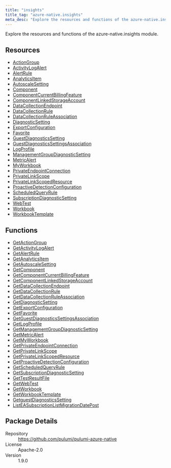 ```yaml
---
title: "insights"
title_tag: "azure-native.insights"
meta_desc: "Explore the resources and functions of the azure-native.insights module."
---
```


<!-- WARNING: this file was generated by Pulumi Docs Generator. -->
<!-- Do not edit by hand unless you're certain you know what you are doing! -->

Explore the resources and functions of the azure-native.insights module.

<h2 id="resources">Resources</h2>
<ul class="api">
    <li><a href="actiongroup" title="ActionGroup"><span class="symbol resource"></span>ActionGroup</a></li>
    <li><a href="activitylogalert" title="ActivityLogAlert"><span class="symbol resource"></span>ActivityLogAlert</a></li>
    <li><a href="alertrule" title="AlertRule"><span class="symbol resource"></span>AlertRule</a></li>
    <li><a href="analyticsitem" title="AnalyticsItem"><span class="symbol resource"></span>AnalyticsItem</a></li>
    <li><a href="autoscalesetting" title="AutoscaleSetting"><span class="symbol resource"></span>AutoscaleSetting</a></li>
    <li><a href="component" title="Component"><span class="symbol resource"></span>Component</a></li>
    <li><a href="componentcurrentbillingfeature" title="ComponentCurrentBillingFeature"><span class="symbol resource"></span>ComponentCurrentBillingFeature</a></li>
    <li><a href="componentlinkedstorageaccount" title="ComponentLinkedStorageAccount"><span class="symbol resource"></span>ComponentLinkedStorageAccount</a></li>
    <li><a href="datacollectionendpoint" title="DataCollectionEndpoint"><span class="symbol resource"></span>DataCollectionEndpoint</a></li>
    <li><a href="datacollectionrule" title="DataCollectionRule"><span class="symbol resource"></span>DataCollectionRule</a></li>
    <li><a href="datacollectionruleassociation" title="DataCollectionRuleAssociation"><span class="symbol resource"></span>DataCollectionRuleAssociation</a></li>
    <li><a href="diagnosticsetting" title="DiagnosticSetting"><span class="symbol resource"></span>DiagnosticSetting</a></li>
    <li><a href="exportconfiguration" title="ExportConfiguration"><span class="symbol resource"></span>ExportConfiguration</a></li>
    <li><a href="favorite" title="Favorite"><span class="symbol resource"></span>Favorite</a></li>
    <li><a href="guestdiagnosticssetting" title="GuestDiagnosticsSetting"><span class="symbol resource"></span>GuestDiagnosticsSetting</a></li>
    <li><a href="guestdiagnosticssettingsassociation" title="GuestDiagnosticsSettingsAssociation"><span class="symbol resource"></span>GuestDiagnosticsSettingsAssociation</a></li>
    <li><a href="logprofile" title="LogProfile"><span class="symbol resource"></span>LogProfile</a></li>
    <li><a href="managementgroupdiagnosticsetting" title="ManagementGroupDiagnosticSetting"><span class="symbol resource"></span>ManagementGroupDiagnosticSetting</a></li>
    <li><a href="metricalert" title="MetricAlert"><span class="symbol resource"></span>MetricAlert</a></li>
    <li><a href="myworkbook" title="MyWorkbook"><span class="symbol resource"></span>MyWorkbook</a></li>
    <li><a href="privateendpointconnection" title="PrivateEndpointConnection"><span class="symbol resource"></span>PrivateEndpointConnection</a></li>
    <li><a href="privatelinkscope" title="PrivateLinkScope"><span class="symbol resource"></span>PrivateLinkScope</a></li>
    <li><a href="privatelinkscopedresource" title="PrivateLinkScopedResource"><span class="symbol resource"></span>PrivateLinkScopedResource</a></li>
    <li><a href="proactivedetectionconfiguration" title="ProactiveDetectionConfiguration"><span class="symbol resource"></span>ProactiveDetectionConfiguration</a></li>
    <li><a href="scheduledqueryrule" title="ScheduledQueryRule"><span class="symbol resource"></span>ScheduledQueryRule</a></li>
    <li><a href="subscriptiondiagnosticsetting" title="SubscriptionDiagnosticSetting"><span class="symbol resource"></span>SubscriptionDiagnosticSetting</a></li>
    <li><a href="webtest" title="WebTest"><span class="symbol resource"></span>WebTest</a></li>
    <li><a href="workbook" title="Workbook"><span class="symbol resource"></span>Workbook</a></li>
    <li><a href="workbooktemplate" title="WorkbookTemplate"><span class="symbol resource"></span>WorkbookTemplate</a></li>
</ul>

<h2 id="functions">Functions</h2>
<ul class="api">
    <li><a href="getactiongroup" title="GetActionGroup"><span class="symbol function"></span>GetActionGroup</a></li>
    <li><a href="getactivitylogalert" title="GetActivityLogAlert"><span class="symbol function"></span>GetActivityLogAlert</a></li>
    <li><a href="getalertrule" title="GetAlertRule"><span class="symbol function"></span>GetAlertRule</a></li>
    <li><a href="getanalyticsitem" title="GetAnalyticsItem"><span class="symbol function"></span>GetAnalyticsItem</a></li>
    <li><a href="getautoscalesetting" title="GetAutoscaleSetting"><span class="symbol function"></span>GetAutoscaleSetting</a></li>
    <li><a href="getcomponent" title="GetComponent"><span class="symbol function"></span>GetComponent</a></li>
    <li><a href="getcomponentcurrentbillingfeature" title="GetComponentCurrentBillingFeature"><span class="symbol function"></span>GetComponentCurrentBillingFeature</a></li>
    <li><a href="getcomponentlinkedstorageaccount" title="GetComponentLinkedStorageAccount"><span class="symbol function"></span>GetComponentLinkedStorageAccount</a></li>
    <li><a href="getdatacollectionendpoint" title="GetDataCollectionEndpoint"><span class="symbol function"></span>GetDataCollectionEndpoint</a></li>
    <li><a href="getdatacollectionrule" title="GetDataCollectionRule"><span class="symbol function"></span>GetDataCollectionRule</a></li>
    <li><a href="getdatacollectionruleassociation" title="GetDataCollectionRuleAssociation"><span class="symbol function"></span>GetDataCollectionRuleAssociation</a></li>
    <li><a href="getdiagnosticsetting" title="GetDiagnosticSetting"><span class="symbol function"></span>GetDiagnosticSetting</a></li>
    <li><a href="getexportconfiguration" title="GetExportConfiguration"><span class="symbol function"></span>GetExportConfiguration</a></li>
    <li><a href="getfavorite" title="GetFavorite"><span class="symbol function"></span>GetFavorite</a></li>
    <li><a href="getguestdiagnosticssettingsassociation" title="GetGuestDiagnosticsSettingsAssociation"><span class="symbol function"></span>GetGuestDiagnosticsSettingsAssociation</a></li>
    <li><a href="getlogprofile" title="GetLogProfile"><span class="symbol function"></span>GetLogProfile</a></li>
    <li><a href="getmanagementgroupdiagnosticsetting" title="GetManagementGroupDiagnosticSetting"><span class="symbol function"></span>GetManagementGroupDiagnosticSetting</a></li>
    <li><a href="getmetricalert" title="GetMetricAlert"><span class="symbol function"></span>GetMetricAlert</a></li>
    <li><a href="getmyworkbook" title="GetMyWorkbook"><span class="symbol function"></span>GetMyWorkbook</a></li>
    <li><a href="getprivateendpointconnection" title="GetPrivateEndpointConnection"><span class="symbol function"></span>GetPrivateEndpointConnection</a></li>
    <li><a href="getprivatelinkscope" title="GetPrivateLinkScope"><span class="symbol function"></span>GetPrivateLinkScope</a></li>
    <li><a href="getprivatelinkscopedresource" title="GetPrivateLinkScopedResource"><span class="symbol function"></span>GetPrivateLinkScopedResource</a></li>
    <li><a href="getproactivedetectionconfiguration" title="GetProactiveDetectionConfiguration"><span class="symbol function"></span>GetProactiveDetectionConfiguration</a></li>
    <li><a href="getscheduledqueryrule" title="GetScheduledQueryRule"><span class="symbol function"></span>GetScheduledQueryRule</a></li>
    <li><a href="getsubscriptiondiagnosticsetting" title="GetSubscriptionDiagnosticSetting"><span class="symbol function"></span>GetSubscriptionDiagnosticSetting</a></li>
    <li><a href="gettestresultfile" title="GetTestResultFile"><span class="symbol function"></span>GetTestResultFile</a></li>
    <li><a href="getwebtest" title="GetWebTest"><span class="symbol function"></span>GetWebTest</a></li>
    <li><a href="getworkbook" title="GetWorkbook"><span class="symbol function"></span>GetWorkbook</a></li>
    <li><a href="getworkbooktemplate" title="GetWorkbookTemplate"><span class="symbol function"></span>GetWorkbookTemplate</a></li>
    <li><a href="getguestdiagnosticssetting" title="GetguestDiagnosticsSetting"><span class="symbol function"></span>GetguestDiagnosticsSetting</a></li>
    <li><a href="listeasubscriptionlistmigrationdatepost" title="ListEASubscriptionListMigrationDatePost"><span class="symbol function"></span>ListEASubscriptionListMigrationDatePost</a></li>
</ul>

<h2 id="package-details">Package Details</h2>
<dl class="package-details">
	<dt>Repository</dt>
	<dd><a href="https://github.com/pulumi/pulumi-azure-native">https://github.com/pulumi/pulumi-azure-native</a></dd>
	<dt>License</dt>
	<dd>Apache-2.0</dd>
	<dt>Version</dt>
	<dd>1.9.0</dd>
</dl>

